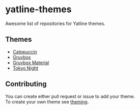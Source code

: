 # yatline-themes

Awesome list of repositories for Yatline themes.

## Themes

- [Catppuccin](https://github.com/imsi32/yatline-catppuccin.yazi)
- [Gruvbox](https://github.com/imsi32/yatline-gruvbox.yazi)
- [Gruvbox Material](https://github.com/imsi32/yatline-gruvbox-material.yazi)
- [Tokyo Night](https://github.com/wekauwau/yatline-tokyo-night.yazi)

## Contributing

You can create either pull request or issue to add your theme.  
To create your own theme see [theming](https://github.com/imsi32/yatline.yazi/wiki/Theming).
